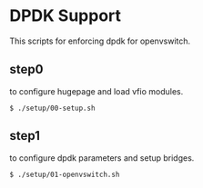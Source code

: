 # DPDK Support
This scripts for enforcing dpdk for openvswitch.

## step0 
to configure hugepage and load vfio modules.
```
$ ./setup/00-setup.sh
```

## step1 
to configure dpdk parameters and setup bridges.
```
$ ./setup/01-openvswitch.sh
```
